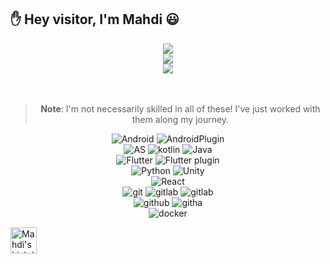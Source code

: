 ## ✋ Hey visitor, I'm Mahdi 😃

<div align="center"><img src="https://github-readme-stats.vercel.app/api?username=mahdi-malv&show_icons=true" /></div>

<div align="center"><img src="https://github-readme-stats.vercel.app/api/top-langs/?username=mahdi-malv&show_icons=true" /></div>

<div align="center"><a href="https://mahdi-malv.com"><img src="https://img.shields.io/badge/Home%20Page-mahdi-malv.com-faff00?style=flat-square&labelColor=000000&logo=google-chrome" /></a></div>
<br /><br />

<div align="center">

> **Note**: I'm not necessarily skilled in all of these!  I've just worked with them along my journey.
> 
![Android](https://img.shields.io/badge/-Android-000000?style=flat-square&logo=android)
![AndroidPlugin](https://img.shields.io/badge/-AndroidSDK-000000?style=flat-square&logo=android)</br>
![AS](https://img.shields.io/badge/-Android%20Studio-2b1f1c?style=flat-square&logo=android-studio)
![kotlin](https://img.shields.io/badge/-Kotlin-350a00?style=flat-square&logo=kotlin)
![Java](https://img.shields.io/badge/-Java-d66700?style=flat-square&logo=java)</br>
![Flutter](https://img.shields.io/badge/-Flutter-0075ce?style=flat-square&logo=flutter)
![Flutter plugin](https://img.shields.io/badge/-FlutterPlugin-0075ce?style=flat-square&logo=flutter)</br>
![Python](https://img.shields.io/badge/-Python%20scripting-000000?style=flat-square&logo=python)
![Unity](https://img.shields.io/badge/-Unity%20Plugin-000000?style=flat-square&logo=unity)</br>
![React](https://img.shields.io/badge/-React%20Native%20Plugin-015f7f?style=flat-square&logo=react)</br>
![git](https://img.shields.io/badge/-Git-007556?style=flat-square&logo=git)
![gitlab](https://img.shields.io/badge/-Gitlab-000000?style=flat-square&logo=gitlab)
![gitlab](https://img.shields.io/badge/-GitlabCI-000000?style=flat-square&logo=gitlab)</br>
![github](https://img.shields.io/badge/-Github-000000?style=flat-square&logo=github)
![githa](https://img.shields.io/badge/-Github%20Actions-0034b7?style=flat-square&logo=github-actions)</br>
![docker](https://img.shields.io/badge/-Docker-2b5475?style=flat-square&logo=docker)

</div>

<a href="https://www.linkedin.com/in/mahdi-malvandi-26716213b/">
  <img align="left" alt="Mahdi's LinkdeIN" width="42px" src="https://cdn.jsdelivr.net/npm/simple-icons@v3/icons/linkedin.svg" />
</a>

